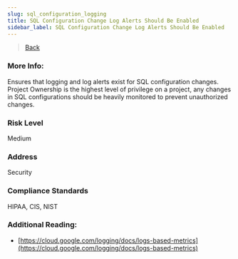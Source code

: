 ```yaml
---
slug: sql_configuration_logging
title: SQL Configuration Change Log Alerts Should Be Enabled
sidebar_label: SQL Configuration Change Log Alerts Should Be Enabled
---
```

> [Back](../../gcploggingmonitoring)

### More Info:
Ensures that logging and log alerts exist for SQL configuration changes. Project Ownership is the highest level of privilege on a project, any changes in SQL configurations should be heavily monitored to prevent unauthorized changes.

### Risk Level
Medium

### Address
Security

### Compliance Standards
HIPAA, CIS, NIST

### Additional Reading:
- [https://cloud.google.com/logging/docs/logs-based-metrics](https://cloud.google.com/logging/docs/logs-based-metrics) 
